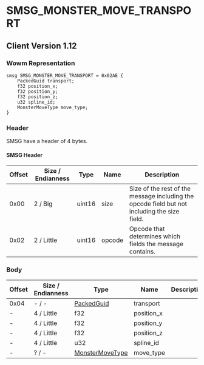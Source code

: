 # SMSG_MONSTER_MOVE_TRANSPORT

## Client Version 1.12

### Wowm Representation
```rust,ignore
smsg SMSG_MONSTER_MOVE_TRANSPORT = 0x02AE {
    PackedGuid transport;
    f32 position_x;
    f32 position_y;
    f32 position_z;
    u32 spline_id;
    MonsterMoveType move_type;
}
```
### Header

SMSG have a header of 4 bytes.

#### SMSG Header

| Offset | Size / Endianness | Type   | Name   | Description |
| ------ | ----------------- | ------ | ------ | ----------- |
| 0x00   | 2 / Big           | uint16 | size   | Size of the rest of the message including the opcode field but not including the size field.|
| 0x02   | 2 / Little        | uint16 | opcode | Opcode that determines which fields the message contains.|

### Body

| Offset | Size / Endianness | Type | Name | Description | Comment |
| ------ | ----------------- | ---- | ---- | ----------- | ------- |
| 0x04 | - / - | [PackedGuid](../spec/packed-guid.md) | transport |  |  |
| - | 4 / Little | f32 | position_x |  |  |
| - | 4 / Little | f32 | position_y |  |  |
| - | 4 / Little | f32 | position_z |  |  |
| - | 4 / Little | u32 | spline_id |  |  |
| - | ? / - | [MonsterMoveType](monstermovetype.md) | move_type |  |  |

